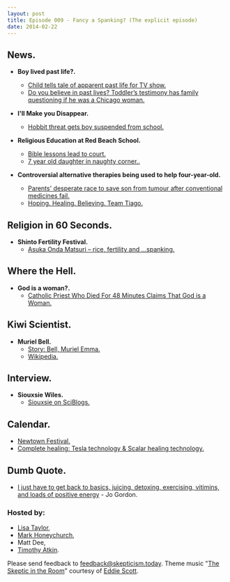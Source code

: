 ```yaml
---
layout: post
title: Episode 009 - Fancy a Spanking? (The explicit episode)
date: 2014-02-22
---
```


## News.

- **Boy lived past life?.**
  - [Child tells tale of apparent past life for TV show.](http://doubtfulnews.com/2015/02/child-tells-tale-of-apparent-past-life-for-tv-show/ )
  - [Do you believe in past lives? Toddler’s testimony has family questioning if he was a Chicago woman.](http://fox2now.com/2015/02/16/do-you-believe-in-past-lives-toddlers-testimony-has-family-questioning-if-he-was-a-chicago-woman/)

- **I'll Make you Disappear.**
  - [Hobbit threat gets boy suspended from school.](http://www.stuff.co.nz/oddstuff/65762669/hobbit-threat-gets-boy-suspended-from-school)

- **Religious Education at Red Beach School.**
  - [Bible lessons lead to court.](http://www.stuff.co.nz/national/education/66496504/Bible-lessons-lead-to-court)
  - [7 year old daughter in naughty corner..](http://www.nzherald.co.nz/nz/news/article.cfm?c_id=1&objectid=10851775)

- **Controversial alternative therapies being used to help four-year-old.**
  - [Parents' desperate race to save son from tumour after conventional medicines fail.](http://www.nzherald.co.nz/nz/news/article.cfm?c_id=1&objectid=11404546)
  - [Hoping. Healing. Believing. Team Tiago.](http://givealittle.co.nz/cause/teamtiago)

## Religion in 60 Seconds.

- **Shinto Fertility Festival.**
  - [Asuka Onda Matsuri – rice, fertility and …spanking.](http://www.matsuritimes.com/asuka-onda-matsuri/)

## Where the Hell.

- **God is a woman?.**
  - [Catholic Priest Who Died For 48 Minutes Claims That God is a Woman.](http://worldnewsdailyreport.com/catholic-priest-who-died-for-48-minutes-claims-that-god-is-a-woman/)

## Kiwi Scientist.

- **Muriel Bell.**
  - [Story: Bell, Muriel Emma.](http://www.teara.govt.nz/en/biographies/4b21/bell-muriel-emma)
  - [Wikipedia.](http://en.wikipedia.org/wiki/Muriel_Emma_Bell)

## Interview.

- **Siouxsie Wiles.**
  - [Siouxsie on SciBlogs.](http://sciblogs.co.nz/infectious-thoughts/)

## Calendar.

- [Newtown Festival.](http://www.newtownfestival.org.nz/)
- [Complete healing: Tesla technology & Scalar healing technology.](http://www.eventbrite.com/e/complete-healing-tesla-technology-that-brings-a-quantum-leap-to-healing-tickets-15548375610)

## Dumb Quote.

- [I just have to get back to basics, juicing, detoxing, exercising, vitimins, and loads of positive energy](http://givealittle.co.nz/cause/teamtiago) - Jo Gordon.

### Hosted by:

- [Lisa Taylor](mailto:lisa@skepticism.today),
- [Mark Honeychurch](mailto:mark@skepticism.today),
- Matt Dee,
- [Timothy Atkin](mailto:tim@skepticism.today).

Please send feedback to [feedback@skepticism.today](mailto:feedback@skepticism.today). Theme music "[The Skeptic in the Room](https://www.youtube.com/watch?v=OPs_j1EEplI)" courtesy of [Eddie Scott](http://theskepticintheroom.com/).